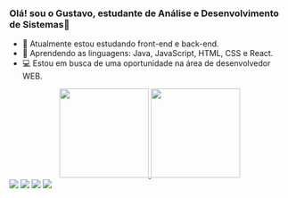 ### Olá! sou o Gustavo, estudante de Análise e Desenvolvimento de Sistemas👋

- 🔭 Atualmente estou estudando front-end e back-end.
- 🌱 Aprendendo as linguagens: Java, JavaScript, HTML, CSS e React.
- 💻 Estou em busca de uma oportunidade na área de desenvolvedor WEB. 

<div align="center">
  <a href="https://github.com/GustavoRSSBr">
  <img height="160em" src="https://github-readme-stats.vercel.app/api?username=GustavoRSSBr&show_icons=true&theme=dark&include_all_commits=true&count_private=true"/>
  <img height="160em" src="https://github-readme-stats.vercel.app/api/top-langs/?username=GustavoRSSBr&layout=compact&langs_count=7&theme=dark"/>
</div>
  <div> 
  <a href="https://www.youtube.com/channel/UCWRI_bTaIvD3cK4wLdyxlig/featured" target="_blank"><img src="https://img.shields.io/badge/YouTube-FF0000?style=for-the-badge&logo=youtube&logoColor=white" target="_blank"></a>
  <a href="https://www.instagram.com/gustavo_rssbr/" target="_blank"><img src="https://img.shields.io/badge/-Instagram-%23E4405F?style=for-the-badge&logo=instagram&logoColor=white" target="_blank"></a>
  <a href = "mailto:gustavo.rodriguesssbr@gmail.com"><img src="https://img.shields.io/badge/-Gmail-%23333?style=for-the-badge&logo=gmail&logoColor=white" target="_blank"></a>
  <a href="https://www.linkedin.com/in/gustavo-rodrigues-443b641a4/" target="_blank"><img src="https://img.shields.io/badge/-LinkedIn-%230077B5?style=for-the-badge&logo=linkedin&logoColor=white" target="_blank"></a> 
</div>
